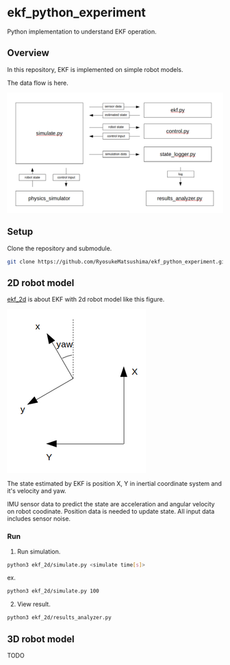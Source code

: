 # ekf_python_experiment
Python implementation to understand EKF operation.

## Overview
In this repository, EKF is implemented on simple robot models.

The data flow is here.

![data flow](docs/data_flow.png)

## Setup
Clone the repository and submodule.
```bash
git clone https://github.com/RyosukeMatsushima/ekf_python_experiment.git --recursive
```

## 2D robot model
[ekf_2d](ekf_2d) is about EKF with 2d robot model like this figure.

![2d robot model](docs/2d_robot_model.png)

The state estimated by EKF is position X, Y in inertial coordinate system and it's velocity and yaw.

IMU sensor data to predict the state are acceleration and angular velocity on robot coodinate.
Position data is needed to update state.
All input data includes sensor noise.

### Run
1. Run simulation.
```bash
python3 ekf_2d/simulate.py <simulate time[s]>
```
ex.
```bash
python3 ekf_2d/simulate.py 100
```

2. View result.
```bash
python3 ekf_2d/results_analyzer.py
```

## 3D robot model
TODO

